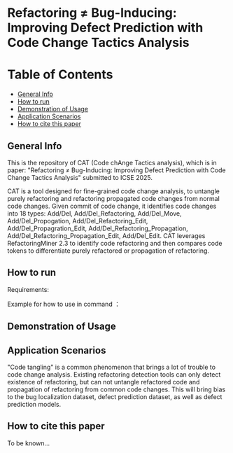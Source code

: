 # Refactoring ≠ Bug-Inducing: Improving Defect Prediction with Code Change Tactics Analysis

# Table of Contents

- [General Info](#general-info)
- [How to run](#how-to-run)
- [Demonstration of Usage](#demonstration-of-usage)
- [Application Scenarios](#application-scenarios)
- [How to cite this paper](#how-to-cite-this-paper)

## General Info

This is the repository of CAT (Code chAnge Tactics analysis), which is in paper: "Refactoring ≠ Bug-Inducing: Improving Defect Prediction with Code Change Tactics Analysis" submitted to ICSE 2025.

CAT is a tool designed for fine-grained code change analysis, to untangle purely refactoring and refactoring propagated code changes from normal code changes. Given commit of code change, it identifies code changes into 18 types: Add/Del, Add/Del_Refactoring, Add/Del_Move, Add/Del_Propogation, Add/Del_Refactoring_Edit, Add/Del_Propagration_Edit, Add/Del_Refactoring_Propagation, Add/Del_Refactoring_Propagation_Edit, Add/Del_Edit. CAT leverages RefactoringMiner 2.3 to identify code refactoring and then compares code tokens to differentiate purely refactored or propagation of refactoring.

## How to run

Requirements: 



Example for how to use in command ：



## Demonstration of Usage


## Application Scenarios
"Code tangling" is a common phenomenon that brings a lot of trouble to code change analysis. Existing refactoring detection tools can only detect existence of refactoring, but can not untangle refactored code and propagation of refactoring from common code changes. This will bring bias to the bug localization dataset, defect prediction dataset, as well as defect prediction models.

## How to cite this paper
To be known...
